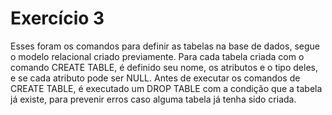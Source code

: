 # Exercício 3

Esses foram os comandos para definir as tabelas na base de dados, segue o modelo relacional criado previamente. Para cada tabela criada com o comando CREATE TABLE, é definido seu nome, os atributos e o tipo deles, e se cada atributo pode ser NULL. Antes de executar os comandos de CREATE TABLE, é executado um DROP TABLE com a condição que a tabela já existe, para prevenir erros caso alguma tabela já tenha sido criada.